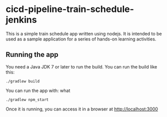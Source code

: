 # cicd-pipeline-train-schedule-jenkins

This is a simple train schedule app written using nodejs. It is intended to be used as a sample application for a series of hands-on learning activities.

## Running the app

You need a Java JDK 7 or later to run the build. You can run the build like this:

    ./gradlew build

You can run the app with: 
what 

    ./gradlew npm_start

Once it is running, you can access it in a browser at [http://localhost:3000](http://localhost:3000)
